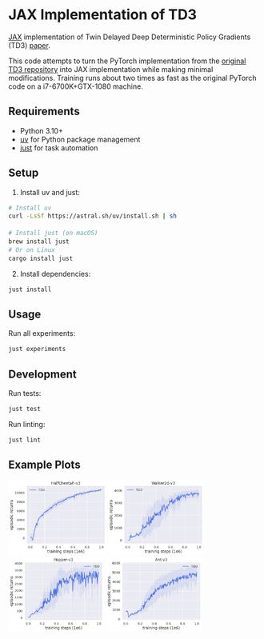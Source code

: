 # JAX Implementation of TD3

[JAX](https://github.com/google/jax) implementation of Twin Delayed Deep Deterministic Policy Gradients (TD3) [paper](https://arxiv.org/abs/1802.09477).

This code attempts to turn the PyTorch implementation from the [original TD3 repository](https://github.com/sfujim/TD3) into JAX implementation while making minimal modifications. Training runs about two times as fast as the original PyTorch code on a i7-6700K+GTX-1080 machine.

## Requirements

- Python 3.10+
- [uv](https://github.com/astral-sh/uv) for Python package management
- [just](https://github.com/casey/just) for task automation 

## Setup

1. Install uv and just:
```bash
# Install uv
curl -LsSf https://astral.sh/uv/install.sh | sh

# Install just (on macOS)
brew install just
# Or on Linux
cargo install just
```

2. Install dependencies:
```bash
just install
```

## Usage

Run all experiments:
```bash
just experiments
```

## Development

Run tests:
```bash
just test
```

Run linting:
```bash
just lint
```

## Example Plots

<p float="left">
  <img src="plots/TD3_HalfCheetah-v3.png" height="150" />
  <img src="plots/TD3_Walker2d-v3.png" height="150" /> 
  <img src="plots/TD3_Hopper-v3.png" height="150" />
  <img src="plots/TD3_Ant-v3.png" height="150" />
</p>